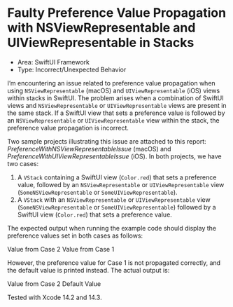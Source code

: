 # Faulty Preference Value Propagation with NSViewRepresentable and UIViewRepresentable in Stacks

- Area: SwiftUI Framework
- Type: Incorrect/Unexpected Behavior

I’m encountering an issue related to preference value propagation when using `NSViewRepresentable` (macOS) and `UIViewRepresentable` (iOS) views within stacks in SwiftUI. The problem arises when a combination of SwiftUI views and `NSViewRepresentable` or `UIViewRepresentable` views are present in the same stack. If a SwiftUI view that sets a preference value is followed by an `NSViewRepresentable` or `UIViewRepresentable` view within the stack, the preference value propagation is incorrect.

Two sample projects illustrating this issue are attached to this report: _PreferenceWithNSViewRepresentableIssue_ (macOS) and _PreferenceWithUIViewRepresentableIssue_ (iOS). In both projects, we have two cases:

1. A `VStack` containing a SwiftUI view (`Color.red`) that sets a preference value, followed by an `NSViewRepresentable` or `UIViewRepresentable` view (`SomeNSViewRepresentable` or `SomeUIViewRepresentable`).
2. A `VStack` with an `NSViewRepresentable` or `UIViewRepresentable` view (`SomeNSViewRepresentable` or `SomeUIViewRepresentable`) followed by a SwiftUI view (`Color.red`) that sets a preference value.

The expected output when running the example code should display the preference values set in both cases as follows:

Value from Case 2
Value from Case 1

However, the preference value for Case 1 is not propagated correctly, and the default value is printed instead. The actual output is:

Value from Case 2
Default Value

Tested with Xcode 14.2 and 14.3.

